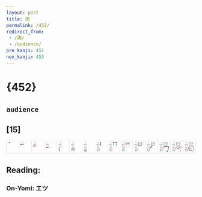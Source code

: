 ```yaml
---
layout: post
title: 謁
permalink: /452/
redirect_from:
 - /謁/
 - /audience/
pre_kanji: 451
nex_kanji: 453
---
```


# {452}

## `audience`

## [15]

<div class="stroke"><img src="../images/E8AC81.png" /></div>

## Reading:

### On-Yomi: エツ
